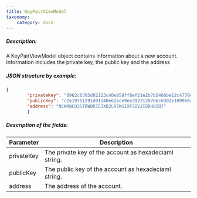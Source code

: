 ```yaml
---
title: KeyPairViewModel
taxonomy:
    category: docs
---
```


 
##### Description: 
A KeyPairViewModel object contains information about a new account. Information includes the private key, the public key and the address

 
##### JSON structure by example: 
```json
{
        "privateKey": "0962c6505d02123c40e858ff8ef21e2b7b5466be12c4770e3bf557aae828390f",
        "publicKey": "c2e19751291d01140e62ece9ee3923120766c6302e1099b04014fe1009bc89d3",
        "address": "NCKMNCU3STBWBR7E3XD2LR7WSIXF5IVJIDBHBZQT"
        }
``` 
##### Description of the fields: 

| Parameter | Description |
|------|------|
| privateKey | The private key of the account as hexadeciaml string. |
| publicKey | The public key of the account as hexadeciaml string. |
| address | The address of the account. |

 
